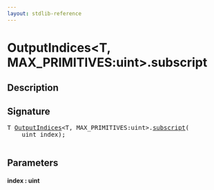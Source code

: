 ```yaml
---
layout: stdlib-reference
---
```


# OutputIndices\<T, MAX\_PRIMITIVES:uint\>\.subscript

## Description





## Signature 

<pre>
T <a href="/stdlib-reference/types/OutputIndices/index" class="code_type">OutputIndices</a>&lt;T, MAX_PRIMITIVES:<span class="code_keyword">uint</span>&gt;.<a href="/stdlib-reference/types/OutputIndices/subscript">subscript</a>(
    <span class="code_keyword">uint</span> <span class='code_param'>index</span>);

</pre>

## Parameters

#### index : uint

